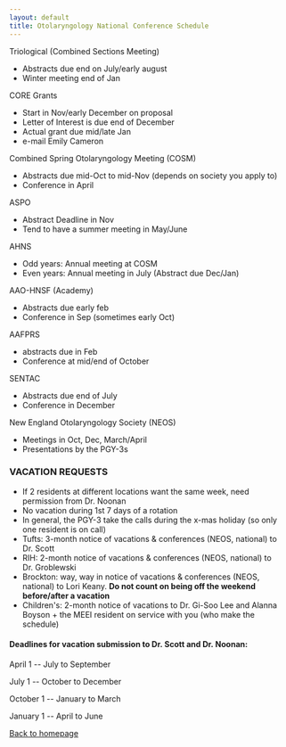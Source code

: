 ```yaml
---
layout: default
title: Otolaryngology National Conference Schedule
---
```

<p>
Triological (Combined Sections Meeting)
</p>
<ul>
<li>
Abstracts due end on July/early august
</li>
<li>
Winter meeting end of Jan
</li>
</ul>
<p>
CORE Grants
</p>
<ul>
<li>
Start in Nov/early December on proposal
</li>
<li>
Letter of Interest is due end of December
</li>
<li>
Actual grant due mid/late Jan
</li>
<li>
e-mail Emily Cameron
</li>
</ul>
<p>
Combined Spring Otolaryngology Meeting (COSM)
</p>
<ul>
<li>
Abstracts due mid-Oct to mid-Nov (depends on society you apply to)
</li>
<li>
Conference in April
</li>
</ul>
<p>
ASPO
</p>
<ul>
<li>
Abstract Deadline in Nov
</li>
<li>
Tend to have a summer meeting in May/June
</li>
</ul>
<p>
AHNS
</p>
<ul>
<li>
Odd years: Annual meeting at COSM
</li>
<li>
Even years: Annual meeting in July (Abstract due Dec/Jan)
</li>
</ul>
<p>
AAO-HNSF (Academy)
</p>
<ul>
<li>
Abstracts due early feb
</li>
<li>
Conference in Sep (sometimes early Oct)
</li>
</ul>
<p>
AAFPRS
</p>
<ul>
<li>
abstracts due in Feb
</li>
<li>
Conference at mid/end of October
</li>
</ul>
<p>
SENTAC
</p>
<ul>
<li>
Abstracts due end of July
</li>
<li>
Conference in December
</li>
</ul>
<p>
New England Otolaryngology Society (NEOS)
</p>
<ul>
<li>
Meetings in Oct, Dec, March/April
</li>
<li>
Presentations by the PGY-3s
</li>
</ul>
<h3>
VACATION REQUESTS
</h3>
<ul>
<li>
If 2 residents at different locations want the same week, need permission from Dr. Noonan
</li>
<li>
No vacation during 1st 7 days of a rotation
</li>
<li>
In general, the PGY-3 take the calls during the x-mas holiday (so only one resident is on call)
</li>
<li>
Tufts: 3-month notice of vacations & conferences (NEOS, national) to Dr. Scott
</li>
<li>
RIH: 2-month notice of vacations & conferences (NEOS, national) to Dr. Groblewski
</li>
<li>
Brockton: way, way in notice of vacations & conferences (NEOS, national) to Lori Keany. <strong>Do not count on being off the weekend before/after a vacation</strong>
</li>
<li>
Children's: 2-month notice of vacations to Dr. Gi-Soo Lee and Alanna Boyson + the MEEI resident on service with you (who make the schedule)
</li>
</ul>
<h4>
Deadlines for vacation submission to Dr. Scott and Dr. Noonan:
</h4>
<p>
April 1 -- July to September
</p>
<p>
July 1 -- October to December
</p>
<p>
October 1 -- January to March
</p>
<p>
January 1 -- April to June
</p>
<p>
<a href="index.html">Back to homepage</a>
</p>
